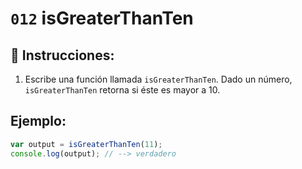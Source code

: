 # `012` isGreaterThanTen

## 📝 Instrucciones:

1. Escribe una función llamada `isGreaterThanTen`. Dado un número, `isGreaterThanTen` retorna si éste es mayor a 10.

## Ejemplo:

```Javascript
var output = isGreaterThanTen(11);
console.log(output); // --> verdadero
```